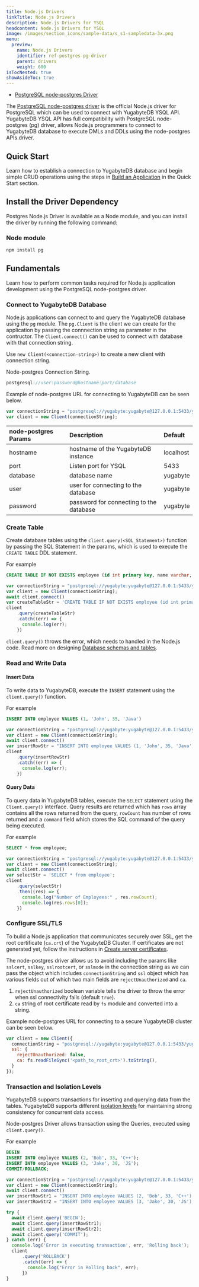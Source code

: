 ```yaml
---
title: Node.js Drivers
linkTitle: Node.js Drivers
description: Node.js Drivers for YSQL
headcontent: Node.js Drivers for YSQL
image: /images/section_icons/sample-data/s_s1-sampledata-3x.png
menu:
  preview:
    name: Node.js Drivers
    identifier: ref-postgres-pg-driver
    parent: drivers
    weight: 600
isTocNested: true
showAsideToc: true
---
```


<ul class="nav nav-tabs-alt nav-tabs-yb">
  <li >
    <a href="/preview/reference/drivers/nodejs/postgres-pg-reference/" class="nav-link active">
      <i class="icon-postgres" aria-hidden="true"></i>
      PostgreSQL node-postgres Driver
    </a>
  </li>

</ul>

The [PostgreSQL node-postgres driver](https://node-postgres.com/) is the official Node.js driver for PostgreSQL which can be used to connect with YugabyteDB YSQL API. YugabyteDB YSQL API has full compatibility with PostgreSQL node-postgres (pg)  driver, allows Node.js programmers to connect to YugabyteDB database to execute DMLs and DDLs using the node-postgres APIs.driver.

## Quick Start

Learn how to establish a connection to YugabyteDB database and begin simple CRUD operations using the steps in [Build an Application](/preview/quick-start/build-apps/nodejs/ysql-pg) in the Quick Start section.

## Install the Driver Dependency

Postgres Node.js Driver is available as a Node module, and you can install the driver by running the following command:

### Node module

```sh
npm install pg
```

## Fundamentals

Learn how to perform common tasks required for Node.js application development using the PostgreSQL node-postgres driver.

<!-- * [Connect to YugabyteDB Database](postgres-jdbc-fundamentals/#connect-to-yugabytedb-database)
* [Configure SSL/TLS](postgres-jdbc-fundamentals/#configure-ssl-tls)
* [Create Table](/postgres-jdbc-fundamentals/#create-table)
* [Read and Write Queries](/postgres-jdbc-fundamentals/#read-and-write-queries) -->

### Connect to YugabyteDB Database

Node.js applications can connect to and query the YugabyteDB database using the `pg` module. The `pg.Client` is the client we can create for the application  by passing the connnection string as parameter in the contructor. The `Client.connect()` can be used to connect with database with that connection string.

Use `new Client(<connection-string>)` to create a new client with connection string.

Node-postgres Connection String.

```js
postgresql://user:password@hostname:port/database
```

Example of node-postgres URL for connecting to YugabyteDB can be seen below.

```js
var connectionString = "postgresql://yugabyte:yugabyte@127.0.0.1:5433/yugabyte";
var client = new Client(connectionString);
```

| node-postgres Params | Description | Default |
| :---------- | :---------- | :------ |
| hostname  | hostname of the YugabyteDB instance | localhost
| port |  Listen port for YSQL | 5433
| database | database name | yugabyte
| user | user for connecting to the database | yugabyte
| password | password for connecting to the database | yugabyte

### Create Table

Create database tables using the `client.query(<SQL_Statement>)` function by passing the SQL Statement in the params, which is used to execute the `CREATE TABLE` DDL statement.

For example

```sql
CREATE TABLE IF NOT EXISTS employee (id int primary key, name varchar, age int, language text)
```

```js
var connectionString = "postgresql://yugabyte:yugabyte@127.0.0.1:5433/yugabyte";
var client = new Client(connectionString);
await client.connect()
var createTableStr = 'CREATE TABLE IF NOT EXISTS employee (id int primary key, name varchar, age int, language text);';
client
    .query(createTableStr)
    .catch((err) => {
      console.log(err);
    }) 
```

`client.query()` throws the error, which needs to handled in the Node.js code. Read more on designing [Database schemas and tables](../../../../explore/ysql-language-features/databases-schemas-tables/).

### Read and Write Data

#### Insert Data

To write data to YugabyteDB, execute the `INSERT` statement using the `client.query()` function.

For example

```sql
INSERT INTO employee VALUES (1, 'John', 35, 'Java')
```

```js
var connectionString = "postgresql://yugabyte:yugabyte@127.0.0.1:5433/yugabyte";
var client = new Client(connectionString);
await client.connect()
var insertRowStr = "INSERT INTO employee VALUES (1, 'John', 35, 'Java')";
client
    .query(insertRowStr)
    .catch((err) => {
      console.log(err);
    }) 
```

#### Query Data

To query data in YugabyteDB tables, execute the `SELECT` statement using the `Client.query()` interface. Query results are returned which has `rows` array contains all the rows returned from the query, `rowCount` has number of rows returned and a `command` field which stores the SQL command of the query being executed.

For example

```sql
SELECT * from employee;
```

```js
var connectionString = "postgresql://yugabyte:yugabyte@127.0.0.1:5433/yugabyte";
var client = new Client(connectionString);
await client.connect()
var selectStr = 'SELECT * from employee';
client
    .query(selectStr)
    .then((res) => {
      console.log("Number of Employees:" , res.rowCount);
      console.log(res.rows[0]);
    })
```

### Configure SSL/TLS

To build a Node.js application that communicates securely over SSL, get the root certificate (`ca.crt`) of the YugabyteDB Cluster. If certificates are not generated yet, follow the instructions in [Create server certificates](../../../../secure/tls-encryption/server-certificates/).

The node-postgres driver allows us to avoid including the params like `sslcert`, `sslkey`, `sslrootcert`, or `sslmode` in the connection string as we can pass the object which includes `connectionString` and `ssl` object which has various fields out of which two main fields are `rejectUnauthorized` and `ca`.

1. `rejectUnauthorized` boolean variable tells the driver to throw the error when ssl connectivity fails (default `true`).
2. `ca` string of root certificate read by `fs` module and converted into a string.

Example node-postgres URL for connecting to a secure YugabyteDB cluster can be seen below.

```js
var client = new Client({
  connectionString = "postgresql://yugabyte:yugabyte@127.0.0.1:5433/yugabyte",
  ssl: {
    rejectUnauthorized: false,
    ca: fs.readFileSync('<path_to_root_crt>').toString(),
  }
});
```

### Transaction and Isolation Levels

YugabyteDB supports transactions for inserting and querying data from the tables. YugabyteDB supports different [isolation levels](../../../../architecture/transactions/isolation-levels/) for maintaining strong consistency for concurrent data access.

Node-postgres Driver allows transaction using the Queries, executed using `client.query()`.

For example
```sql
BEGIN
INSERT INTO employee VALUES (2, 'Bob', 33, 'C++');
INSERT INTO employee VALUES (3, 'Jake', 30, 'JS');
COMMIT/ROLLBACK;
```


```js
var connectionString = "postgresql://yugabyte:yugabyte@127.0.0.1:5433/yugabyte";
var client = new Client(connectionString);
await client.connect()
var insertRowStr1 = "INSERT INTO employee VALUES (2, 'Bob', 33, 'C++');";
var insertRowStr2 = "INSERT INTO employee VALUES (3, 'Jake', 30, 'JS');";

try {
  await client.query('BEGIN');
  await client.query(insertRowStr1);
  await client.query(insertRowStr2);
  await client.query('COMMIT');
} catch (err) {
  console.log('Error in executing transaction', err, 'Rolling back');
  client
      .query('ROLLBACK')
      .catch((err) => {
        console.log("Error in Rolling back", err);
      })
}

```

